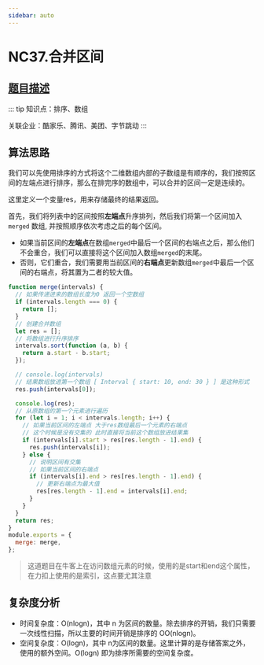 ```yaml
---
sidebar: auto
---
```


# NC37.合并区间

## [题目描述](https://www.nowcoder.com/practice/69f4e5b7ad284a478777cb2a17fb5e6a?tpId=196&tqId=37071&rp=1&ru=/exam/oj&qru=/exam/oj&sourceUrl=%2Fexam%2Foj&difficulty=undefined&judgeStatus=undefined&tags=&title=NC37)

::: tip
知识点：排序、数组

关联企业：酷家乐、腾讯、美团、字节跳动
:::

## 算法思路
我们可以先使用排序的方式将这个二维数组内部的子数组是有顺序的，我们按照区间的左端点进行排序，那么在排完序的数组中，可以合并的区间一定是连续的。

这里定义一个变量res，用来存储最终的结果返回。

首先，我们将列表中的区间按照**左端点**升序排列，然后我们将第一个区间加入 `merged` 数组, 并按照顺序依次考虑之后的每个区间。
- 如果当前区间的**左端点**在数组`merged`中最后一个区间的右端点之后，那么他们不会重合，我们可以直接将这个区间加入数组`merged`的末尾。
- 否则，它们重合，我们需要用当前区间的**右端点**更新数组`merged`中最后一个区间的右端点，将其置为二者的较大值。

```js
function merge(intervals) {
  // 如果传递进来的数组长度为0 返回一个空数组
  if (intervals.length === 0) {
    return [];
  }
  // 创建合并数组
  let res = [];
  // 将数组进行升序排序
  intervals.sort(function (a, b) {
    return a.start - b.start;
  });

  // console.log(intervals)
  // 结果数组放进第一个数组 [ Interval { start: 10, end: 30 } ] 是这种形式
  res.push(intervals[0]);

  console.log(res);
  // 从原数组的第一个元素进行遍历
  for (let i = 1; i < intervals.length; i++) {
    // 如果当前区间的左端点 大于res数组最后一个元素的右端点
    // 这个时候是没有交集的 此时直接将当前这个数组放进结果集
    if (intervals[i].start > res[res.length - 1].end) {
      res.push(intervals[i]);
    } else {
      // 说明区间有交集
      // 如果当前区间的右端点
      if (intervals[i].end > res[res.length - 1].end) {
        // 更新右端点为最大值
        res[res.length - 1].end = intervals[i].end;
      }
    }
  }
  return res;
}
module.exports = {
  merge: merge,
};
```

> 这道题目在牛客上在访问数组元素的时候，使用的是start和end这个属性，在力扣上使用的是索引，这点要尤其注意

## 复杂度分析
- 时间复杂度：O(nlogn)，其中 n 为区间的数量。除去排序的开销，我们只需要一次线性扫描，所以主要的时间开销是排序的 OO(nlogn)。
- 空间复杂度：O(logn)，其中 n为区间的数量。这里计算的是存储答案之外，使用的额外空间。O(logn) 即为排序所需要的空间复杂度。



